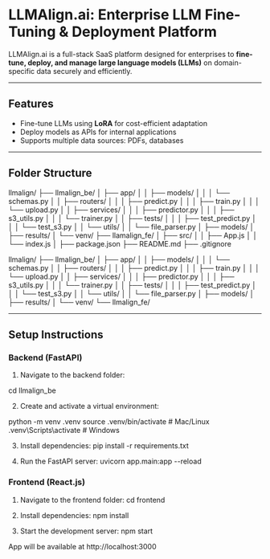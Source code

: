 # LLMAlign.ai: Enterprise LLM Fine-Tuning & Deployment Platform

LLMAlign.ai is a full-stack SaaS platform designed for enterprises to **fine-tune, deploy, and manage large language models (LLMs)** on domain-specific data securely and efficiently.

---

## Features

- Fine-tune LLMs using **LoRA** for cost-efficient adaptation
- Deploy models as APIs for internal applications
- Supports multiple data sources: PDFs, databases


---

## Folder Structure
llmalign/
├── llmalign_be/
│   ├── app/
│   │   ├── models/
│   │   │   └── schemas.py
│   │   ├── routers/
│   │   │   ├── predict.py
│   │   │   ├── train.py
│   │   │   └── upload.py
│   │   ├── services/
│   │   │   ├── predictor.py
│   │   │   ├── s3_utils.py
│   │   │   └── trainer.py
│   │   ├── tests/
│   │   │   ├── test_predict.py
│   │   │   └── test_s3.py
│   │   └── utils/
│   │       └── file_parser.py
│   ├── models/
│   ├── results/
│   └── venv/
├── llamalign_fe/
│ ├── src/
│ │ ├── App.js
│ │ └── index.js
│ ├── package.json
├── README.md
├── .gitignore


llmalign/
├── llmalign_be/
│ ├── app/
│ │ ├── models/
│ │ │ └── schemas.py
│ │ ├── routers/
│ │ │ ├── predict.py
│ │ │ ├── train.py
│ │ │ └── upload.py
│ │ ├── services/
│ │ │ ├── predictor.py
│ │ │ ├── s3_utils.py
│ │ │ └── trainer.py
│ │ ├── tests/
│ │ │ ├── test_predict.py
│ │ │ └── test_s3.py
│ │ └── utils/
│ │ └── file_parser.py
│ ├── models/
│ ├── results/
│ └── venv/
└── llmalign_fe/



---

## Setup Instructions

### Backend (FastAPI)

1. Navigate to the backend folder:

  cd llmalign_be

2. Create and activate a virtual environment:

  python -m venv .venv
  source .venv/bin/activate   # Mac/Linux
  .venv\Scripts\activate      # Windows

3. Install dependencies:
   pip install -r requirements.txt

4. Run the FastAPI server:
   uvicorn app.main:app --reload

### Frontend (React.js)

1. Navigate to the frontend folder:
   cd frontend
   
2. Install dependencies:
   npm install

3. Start the development server:
   npm start

App will be available at http://localhost:3000
   



















